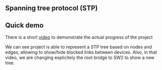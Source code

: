 ## Spanning tree protocol (STP)

## Quick demo

There is a short [video](https://youtu.be/KiXUNJQdU80) to demonstrate the actual progress of the project

We can see project is able to represent a STP tree based on nodes and edges, allowing to show/hide blocked links between devices. Also, in that video, we are changing explicitely the root bridge to SW2 to show a new tree. 